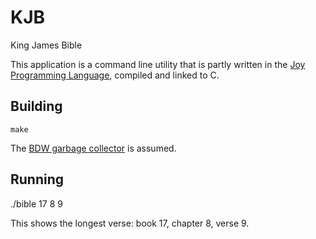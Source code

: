KJB
===

King James Bible

This application is a command line utility that is partly written in the
[Joy Programming Language](https://github.com/Wodan58/joy1), compiled and
linked to C.

Building
--------

    make

The [BDW garbage collector](https://github.com/ivmai/bdwgc) is assumed.

Running
-------

./bible 17 8 9

This shows the longest verse: book 17, chapter 8, verse 9.
